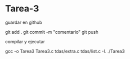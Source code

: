 # Tarea-3

guardar en github

 git add .
 git commit -m "comentario"
 git push

compilar y ejecutar

  gcc -o Tarea3 Tarea3.c tdas/extra.c tdas/list.c -I.
  ./Tarea3
